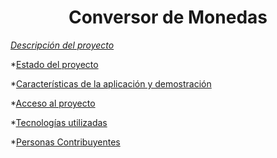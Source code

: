 <h1 align="center"> Conversor de Monedas </h1>

*[Descripción del proyecto](#descripción-del-proyecto)* 

*[Estado del proyecto](#Estado-del-proyecto)

*[Características de la aplicación y demostración](#Características-de-la-aplicación-y-demostración)

*[Acceso al proyecto](#acceso-proyecto)

*[Tecnologías utilizadas](#tecnologías-utilizadas)

*[Personas Contribuyentes](#personas-contribuyentes)
